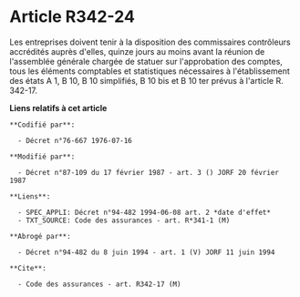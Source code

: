 # Article R342-24

Les entreprises doivent tenir à la disposition des commissaires contrôleurs accrédités auprès d'elles, quinze jours au moins
avant la réunion de l'assemblée générale chargée de statuer sur l'approbation des comptes, tous les éléments comptables et
statistiques nécessaires à l'établissement des états A 1, B 10, B 10 simplifiés, B 10 bis et B 10 ter prévus à l'article R.
342-17.

**Liens relatifs à cet article**

	**Codifié par**:

	  - Décret n°76-667 1976-07-16

	**Modifié par**:

	  - Décret n°87-109 du 17 février 1987 - art. 3 () JORF 20 février 1987

	**Liens**:

	  - SPEC_APPLI: Décret n°94-482 1994-06-08 art. 2 *date d'effet*
	  - TXT_SOURCE: Code des assurances - art. R*341-1 (M)

	**Abrogé par**:

	  - Décret n°94-482 du 8 juin 1994 - art. 1 (V) JORF 11 juin 1994

	**Cite**:

	  - Code des assurances - art. R342-17 (M)
